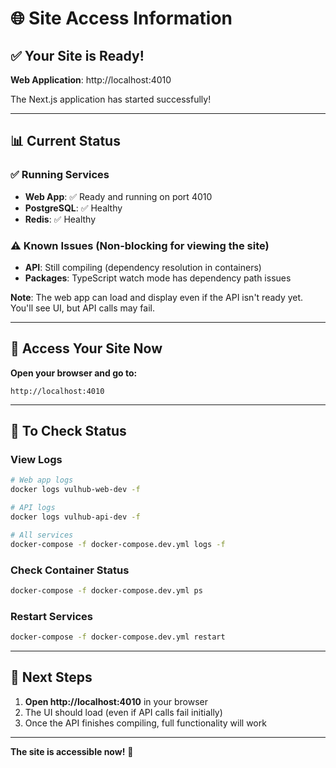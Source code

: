 # 🌐 Site Access Information

## ✅ Your Site is Ready!

**Web Application**: http://localhost:4010

The Next.js application has started successfully!

---

## 📊 Current Status

### ✅ **Running Services**
- **Web App**: ✅ Ready and running on port 4010
- **PostgreSQL**: ✅ Healthy
- **Redis**: ✅ Healthy

### ⚠️ **Known Issues** (Non-blocking for viewing the site)
- **API**: Still compiling (dependency resolution in containers)
- **Packages**: TypeScript watch mode has dependency path issues

**Note**: The web app can load and display even if the API isn't ready yet. You'll see UI, but API calls may fail.

---

## 🚀 Access Your Site Now

**Open your browser and go to:**
```
http://localhost:4010
```

---

## 🔧 To Check Status

### View Logs
```bash
# Web app logs
docker logs vulhub-web-dev -f

# API logs  
docker logs vulhub-api-dev -f

# All services
docker-compose -f docker-compose.dev.yml logs -f
```

### Check Container Status
```bash
docker-compose -f docker-compose.dev.yml ps
```

### Restart Services
```bash
docker-compose -f docker-compose.dev.yml restart
```

---

## 📝 Next Steps

1. **Open http://localhost:4010** in your browser
2. The UI should load (even if API calls fail initially)
3. Once the API finishes compiling, full functionality will work

---

**The site is accessible now!** 🎉





